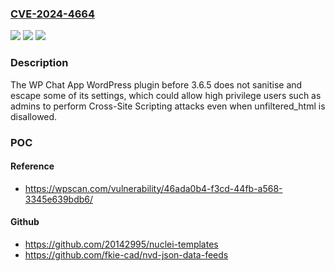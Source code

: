 ### [CVE-2024-4664](https://cve.mitre.org/cgi-bin/cvename.cgi?name=CVE-2024-4664)
![](https://img.shields.io/static/v1?label=Product&message=WP%20Chat%20App&color=blue)
![](https://img.shields.io/static/v1?label=Version&message=0%3C%203.6.5%20&color=brighgreen)
![](https://img.shields.io/static/v1?label=Vulnerability&message=CWE-79%20Cross-Site%20Scripting%20(XSS)&color=brighgreen)

### Description

The WP Chat App WordPress plugin before 3.6.5 does not sanitise and escape some of its settings, which could allow high privilege users such as admins to perform Cross-Site Scripting attacks even when unfiltered_html is disallowed.

### POC

#### Reference
- https://wpscan.com/vulnerability/46ada0b4-f3cd-44fb-a568-3345e639bdb6/

#### Github
- https://github.com/20142995/nuclei-templates
- https://github.com/fkie-cad/nvd-json-data-feeds

